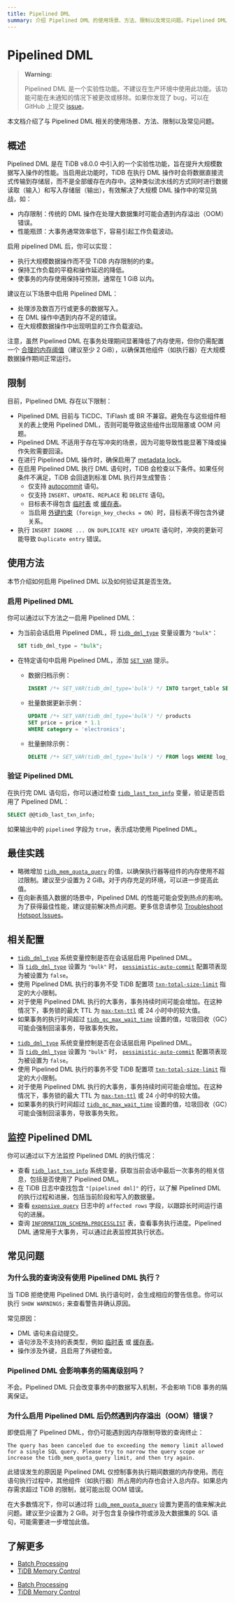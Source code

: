 ```yaml
---
title: Pipelined DML
summary: 介绍 Pipelined DML 的使用场景、方法、限制以及常见问题。Pipelined DML 提升了 TiDB 的批量处理能力，允许事务大小绕过 TiDB 的内存限制。
---
```


# Pipelined DML

> **Warning:**
>
> Pipelined DML 是一个实验性功能。不建议在生产环境中使用此功能。该功能可能在未通知的情况下被更改或移除。如果你发现了 bug，可以在 GitHub 上提交 [issue](https://github.com/pingcap/tidb/issues)。

本文档介绍了与 Pipelined DML 相关的使用场景、方法、限制以及常见问题。

## 概述

Pipelined DML 是在 TiDB v8.0.0 中引入的一个实验性功能，旨在提升大规模数据写入操作的性能。当启用此功能时，TiDB 在执行 DML 操作时会将数据直接流式传输到存储层，而不是全部缓存在内存中。这种类似流水线的方式同时进行数据读取（输入）和写入存储层（输出），有效解决了大规模 DML 操作中的常见挑战，如：

- 内存限制：传统的 DML 操作在处理大数据集时可能会遇到内存溢出（OOM）错误。
- 性能瓶颈：大事务通常效率低下，容易引起工作负载波动。

启用 pipelined DML 后，你可以实现：

- 执行大规模数据操作而不受 TiDB 内存限制的约束。
- 保持工作负载的平稳和操作延迟的降低。
- 使事务的内存使用保持可预测，通常在 1 GiB 以内。

建议在以下场景中启用 Pipelined DML：

- 处理涉及数百万行或更多的数据写入。
- 在 DML 操作中遇到内存不足的错误。
- 在大规模数据操作中出现明显的工作负载波动。

注意，虽然 Pipelined DML 在事务处理期间显著降低了内存使用，但你仍需配置一个 [合理的内存阈值](/system-variables.md#tidb_mem_quota_query)（建议至少 2 GiB），以确保其他组件（如执行器）在大规模数据操作期间正常运行。

## 限制

目前，Pipelined DML 存在以下限制：

- Pipelined DML 目前与 TiCDC、TiFlash 或 BR 不兼容。避免在与这些组件相关的表上使用 Pipelined DML，否则可能导致这些组件出现阻塞或 OOM 问题。
- Pipelined DML 不适用于存在写冲突的场景，因为可能导致性能显著下降或操作失败需要回滚。
- 在进行 Pipelined DML 操作时，确保启用了 [metadata lock](/metadata-lock.md)。
- 在启用 Pipelined DML 执行 DML 语句时，TiDB 会检查以下条件。如果任何条件不满足，TiDB 会回退到标准 DML 执行并生成警告：
    - 仅支持 [autocommit](/transaction-overview.md#autocommit) 语句。
    - 仅支持 `INSERT`、`UPDATE`、`REPLACE` 和 `DELETE` 语句。
    - 目标表不得包含 [临时表](/temporary-tables.md) 或 [缓存表](/cached-tables.md)。
    - 当启用 [外键约束](/foreign-key.md)（`foreign_key_checks = ON`）时，目标表不得包含外键关系。
- 执行 `INSERT IGNORE ... ON DUPLICATE KEY UPDATE` 语句时，冲突的更新可能导致 `Duplicate entry` 错误。

## 使用方法

本节介绍如何启用 Pipelined DML 以及如何验证其是否生效。

### 启用 Pipelined DML

你可以通过以下方法之一启用 Pipelined DML：

- 为当前会话启用 Pipelined DML，将 [`tidb_dml_type`](/system-variables.md#tidb_dml_type-new-in-v800) 变量设置为 `"bulk"`：

    ```sql
    SET tidb_dml_type = "bulk";
    ```

- 在特定语句中启用 Pipelined DML，添加 [`SET_VAR`](/optimizer-hints.md#set_varvar_namevar_value) 提示。

    - 数据归档示例：

        ```sql
        INSERT /*+ SET_VAR(tidb_dml_type='bulk') */ INTO target_table SELECT * FROM source_table;
        ```

    - 批量数据更新示例：

        ```sql
        UPDATE /*+ SET_VAR(tidb_dml_type='bulk') */ products
        SET price = price * 1.1
        WHERE category = 'electronics';
        ```

    - 批量删除示例：

        ```sql
        DELETE /*+ SET_VAR(tidb_dml_type='bulk') */ FROM logs WHERE log_time < '2023-01-01';
        ```

### 验证 Pipelined DML

在执行完 DML 语句后，你可以通过检查 [`tidb_last_txn_info`](/system-variables.md#tidb_last_txn_info-new-in-v409) 变量，验证是否启用了 Pipelined DML：

```sql
SELECT @@tidb_last_txn_info;
```

如果输出中的 `pipelined` 字段为 `true`，表示成功使用 Pipelined DML。

## 最佳实践

- 略微增加 [`tidb_mem_quota_query`](/system-variables.md#tidb_mem_quota_query) 的值，以确保执行器等组件的内存使用不超过限制。建议至少设置为 2 GiB。对于内存充足的环境，可以进一步提高此值。
- 在向新表插入数据的场景中，Pipelined DML 的性能可能会受到热点的影响。为了获得最佳性能，建议提前解决热点问题。更多信息请参见 [Troubleshoot Hotspot Issues](https://docs.pingcap.com/tidb/stable/troubleshoot-hot-spot-issues)。

## 相关配置

<CustomContent platform="tidb">

- [`tidb_dml_type`](/system-variables.md#tidb_dml_type-new-in-v800) 系统变量控制是否在会话层启用 Pipelined DML。
- 当 [`tidb_dml_type`](/system-variables.md#tidb_dml_type-new-in-v800) 设置为 `"bulk"` 时， [`pessimistic-auto-commit`](/tidb-configuration-file.md#pessimistic-auto-commit-new-in-v600) 配置项表现为被设置为 `false`。
- 使用 Pipelined DML 执行的事务不受 TiDB 配置项 [`txn-total-size-limit`](/tidb-configuration-file.md#txn-total-size-limit) 指定的大小限制。
- 对于使用 Pipelined DML 执行的大事务，事务持续时间可能会增加。在这种情况下，事务锁的最大 TTL 为 [`max-txn-ttl`](/tidb-configuration-file.md#max-txn-ttl) 或 24 小时中的较大值。
- 如果事务的执行时间超过 [`tidb_gc_max_wait_time`](/system-variables.md#tidb_gc_max_wait_time-new-in-v610) 设置的值，垃圾回收（GC）可能会强制回滚事务，导致事务失败。

</CustomContent>

<CustomContent platform="tidb-cloud">

- [`tidb_dml_type`](/system-variables.md#tidb_dml_type-new-in-v800) 系统变量控制是否在会话层启用 Pipelined DML。
- 当 [`tidb_dml_type`](/system-variables.md#tidb_dml_type-new-in-v800) 设置为 `"bulk"` 时， [`pessimistic-auto-commit`](https://docs.pingcap.com/tidb/stable/tidb-configuration-file#pessimistic-auto-commit-new-in-v600) 配置项表现为被设置为 `false`。
- 使用 Pipelined DML 执行的事务不受 TiDB 配置项 [`txn-total-size-limit`](https://docs.pingcap.com/tidb/stable/tidb-configuration-file#txn-total-size-limit) 指定的大小限制。
- 对于使用 Pipelined DML 执行的大事务，事务持续时间可能会增加。在这种情况下，事务锁的最大 TTL 为 [`max-txn-ttl`](https://docs.pingcap.com/tidb/stable/tidb-configuration-file#max-txn-ttl) 或 24 小时中的较大值。
- 如果事务的执行时间超过 [`tidb_gc_max_wait_time`](/system-variables.md#tidb_gc_max_wait_time-new-in-v610) 设置的值，垃圾回收（GC）可能会强制回滚事务，导致事务失败。

</CustomContent>

## 监控 Pipelined DML

你可以通过以下方法监控 Pipelined DML 的执行情况：

- 查看 [`tidb_last_txn_info`](/system-variables.md#tidb_last_txn_info-new-in-v409) 系统变量，获取当前会话中最后一次事务的相关信息，包括是否使用了 Pipelined DML。
- 在 TiDB 日志中查找包含 `"[pipelined dml]"` 的行，以了解 Pipelined DML 的执行过程和进展，包括当前阶段和写入的数据量。
- 查看 [`expensive query`](https://docs.pingcap.com/tidb/stable/identify-expensive-queries#expensive-query-log-example) 日志中的 `affected rows` 字段，以跟踪长时间运行语句的进展。
- 查询 [`INFORMATION_SCHEMA.PROCESSLIST`](/information-schema/information-schema-processlist.md) 表，查看事务执行进度。Pipelined DML 通常用于大事务，可以通过此表监控其执行状态。

## 常见问题

### 为什么我的查询没有使用 Pipelined DML 执行？

当 TiDB 拒绝使用 Pipelined DML 执行语句时，会生成相应的警告信息。你可以执行 `SHOW WARNINGS;` 来查看警告并确认原因。

常见原因：

- DML 语句未自动提交。
- 语句涉及不支持的表类型，例如 [临时表](/temporary-tables.md) 或 [缓存表](/cached-tables.md)。
- 操作涉及外键，且启用了外键检查。

### Pipelined DML 会影响事务的隔离级别吗？

不会。Pipelined DML 只会改变事务中的数据写入机制，不会影响 TiDB 事务的隔离保证。

### 为什么启用 Pipelined DML 后仍然遇到内存溢出（OOM）错误？

即使启用了 Pipelined DML，你仍可能遇到因内存限制导致的查询终止：

```
The query has been canceled due to exceeding the memory limit allowed for a single SQL query. Please try to narrow the query scope or increase the tidb_mem_quota_query limit, and then try again.
```

此错误发生的原因是 Pipelined DML 仅控制事务执行期间数据的内存使用。而在语句执行过程中，其他组件（如执行器）所占用的内存也会计入总内存。如果总内存需求超过 TiDB 的限制，就可能出现 OOM 错误。

在大多数情况下，你可以通过将 [`tidb_mem_quota_query`](/system-variables.md#tidb_mem_quota_query) 设置为更高的值来解决此问题。建议至少设置为 2 GiB。对于包含复杂操作符或涉及大数据集的 SQL 语句，可能需要进一步增加此值。

## 了解更多

<CustomContent platform="tidb">

- [Batch Processing](/batch-processing.md)
- [TiDB Memory Control](/configure-memory-usage.md)

</CustomContent>

<CustomContent platform="tidb-cloud">

- [Batch Processing](/batch-processing.md)
- [TiDB Memory Control](https://docs.pingcap.com/tidb/stable/configure-memory-usage)

</CustomContent>